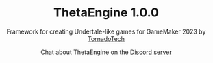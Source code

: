 <!-- <img src="https://raw.githubusercontent.com/JujuAdams/scribble/master/LOGO.png" width="50%" style="display: block; margin: auto;" /> -->
<h1 align="center">ThetaEngine 1.0.0</h1>
<p align="center">Framework for creating Undertale-like games for GameMaker 2023 by <a href="https://tornado-technology.github.io/Tornado-Technology/" target="_blank">TornadoTech</a></p>
<p align="center">Chat about ThetaEngine on the <a href="https://discord.gg/GpmSXXjsvE">Discord server</a></p>

&nbsp;
